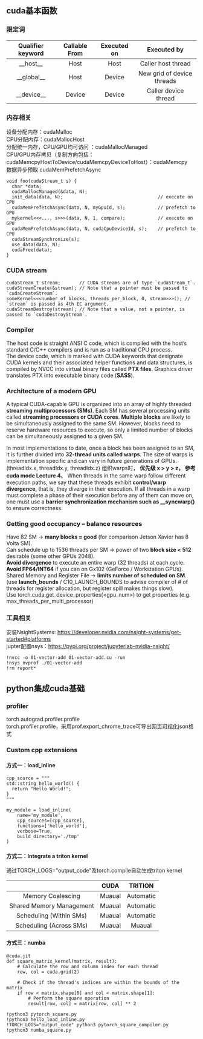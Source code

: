 ## cuda基本函数

### 限定词

| Qualifier keyword  | Callable From | Executed on| Executed by | 
| :--:   | :--:    | :--:      | :--:    | 
| \_\_host\_\_ | Host | Host | Caller host thread | 
| \_\_global\_\_ | Host | Device | New grid of device threads | 
| \_\_device\_\_ | Device | Device | Caller device thread | 

### 内存相关

设备分配内存：cudaMalloc  
CPU分配内存：cudaMallocHost  
分配统一内存，CPU/GPU均可访问 ：cudaMallocManaged  
CPU/GPU内存拷贝（复制方向包括：cudaMemcpyHostToDevice/cudaMemcpyDeviceToHost）：cudaMemcpy  
数据异步预取  cudaMemPrefetchAsync

```
void foo(cudaStream_t s) {
  char *data;
  cudaMallocManaged(&data, N);
  init_data(data, N);                                   // execute on CPU
  cudaMemPrefetchAsync(data, N, myGpuId, s);            // prefetch to GPU
  mykernel<<<..., s>>>(data, N, 1, compare);            // execute on GPU
  cudaMemPrefetchAsync(data, N, cudaCpuDeviceId, s);    // prefetch to CPU
  cudaStreamSynchronize(s);
  use_data(data, N);
  cudaFree(data);
}
```

### CUDA stream

```
cudaStream_t stream;       // CUDA streams are of type `cudaStream_t`.
cudaStreamCreate(&stream); // Note that a pointer must be passed to `cudaCreateStream`.
someKernel<<<number_of_blocks, threads_per_block, 0, stream>>>(); // `stream` is passed as 4th EC argument.
cudaStreamDestroy(stream); // Note that a value, not a pointer, is passed to `cudaDestroyStream`.
```

### Compiler

The host code is straight ANSI C code, which is compiled with the host’s standard C/C++ compilers and is run as a traditional CPU process.  
The device code, which is marked with CUDA keywords that designate CUDA kernels and their associated helper functions and data structures, is compiled by NVCC into virtual binary files called **PTX files**. Graphics driver translates PTX into executable binary code (**SASS**).

### Architecture of a modern GPU

A typical CUDA-capable GPU is organized into an array of highly threaded **streaming multiprocessors (SMs)**. Each SM has several processing units called **streaming processors or CUDA cores**. **Multiple blocks** are likely to be simultaneously assigned to the same SM. However, blocks need to reserve hardware resources to execute, so only a limited number of blocks can be simultaneously assigned to a given SM.  

In most implementations to date, once a block has been assigned to an SM, it is further divided into **32-thread units called warps**. The size of warps is implementation specific and can vary in future generations of GPUs. (threadIdx.x, threadIdx.y, threadIdx.z) 组织warps时， **优先级 x > y > z， 参考cuda mode Lecture 4**。 When threads in the same warp follow different execution paths, we say that these threads exhibit **control/warp divergence**, that is, they diverge in their execution. If all threads in a warp must complete a phase of their execution before any of them can move on, one must use a **barrier synchronization mechanism such as __syncwarp()** to ensure correctness.

### Getting good occupancy – balance resources

Have 82 SM → **many blocks = good** (for comparison Jetson Xavier has 8 Volta SM).  
Can schedule up to 1536 threads per SM → power of two **block size < 512** desirable (some other GPUs 2048).  
**Avoid divergence** to execute an entire warp (32 threads) at each cycle.  
**Avoid FP64/INT64** if you can on Gx102 (GeForce / Workstation GPUs).  
Shared Memory and Register File → **limits number of scheduled on SM**. (use __launch_bounds__ / C10_LAUNCH_BOUNDS to advise compiler of # of threads for register allocation, but register spill makes things slow).  
Use torch.cuda.get_device_properties(<gpu_num>) to get properties (e.g. max_threads_per_multi_processor)

### 工具相关
安装NsightSystems: https://developer.nvidia.com/nsight-systems/get-started#platforms  
jupter配置nsys：https://pypi.org/project/jupyterlab-nvidia-nsight/


```
!nvcc -o 01-vector-add 01-vector-add.cu -run
!nsys nvprof ./01-vector-add
!rm report*
```

## python集成cuda基础

### profiler

torch.autograd.profiler.profile  
torch.profiler.profile，采用prof.export_chrome_trace可导出[网页可视化](chrome://tracing/)json格式  

### Custom cpp extensions

#### 方式一：load_inline

```
cpp_source = """
std::string hello_world() {
  return "Hello World!";
}
"""

my_module = load_inline(
    name='my_module',
    cpp_sources=[cpp_source],
    functions=['hello_world'],
    verbose=True,
    build_directory='./tmp'
)
```

#### 方式二：Integrate a triton kernel

通过TORCH_LOGS="output_code"及torch.compile自动生成triton kernel

|        | CUDA | TRITION | 
| :--:   | :--: | :--:    |
| Memory Coalescing | Muaual | Automatic | 
| Shared Memory Management | Muaual | Automatic | 
| Scheduling (Within SMs) | Muaual | Automatic | 
| Scheduling (Across SMs) | Muaual | Muaual | 

#### 方式三：numba

```
@cuda.jit
def square_matrix_kernel(matrix, result):
    # Calculate the row and column index for each thread
    row, col = cuda.grid(2)

    # Check if the thread's indices are within the bounds of the matrix
    if row < matrix.shape[0] and col < matrix.shape[1]:
        # Perform the square operation
        result[row, col] = matrix[row, col] ** 2
```

```
!python3 pytorch_square.py
!python3 hello_load_inline.py
!TORCH_LOGS="output_code" python3 pytorch_square_compiler.py
!python3 numba_square.py
```